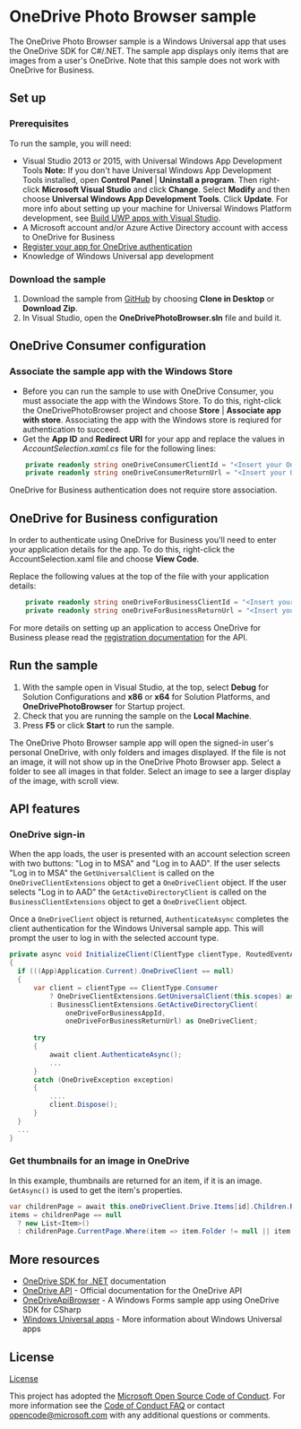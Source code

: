 # OneDrive Photo Browser sample

The OneDrive Photo Browser sample is a Windows Universal app that uses the OneDrive SDK for C#/.NET. 
The sample app displays only items that are images from a user's OneDrive. Note that this sample does not work with OneDrive for Business.

## Set up

### Prerequisites

To run the sample, you will need: 

* Visual Studio 2013 or 2015, with Universal Windows App Development Tools **Note:** If you don't have Universal Windows App Development Tools installed, open **Control Panel** | **Uninstall a program**. Then right-click **Microsoft Visual Studio** and click **Change**. Select **Modify** and then choose **Universal Windows App Development Tools**. Click **Update**. For more info about setting up your machine for Universal Windows Platform development, see [Build UWP apps with Visual Studio](https://msdn.microsoft.com/en-us/library/windows/apps/dn609832.aspx).
* A Microsoft account and/or Azure Active Directory account with access to OneDrive for Business
* [Register your app for OneDrive authentication](https://dev.onedrive.com/app-registration.htm#register-your-app-for-onedrive)
* Knowledge of Windows Universal app development

### Download the sample

1. Download the sample from [GitHub](https://github.com/OneDrive/onedrive-sample-photobrowser-uwp) by choosing **Clone in Desktop** or **Download Zip**. 
2. In Visual Studio, open the **OneDrivePhotoBrowser.sln** file and build it.

## OneDrive Consumer configuration

### Associate the sample app with the Windows Store

* Before you can run the sample to use with OneDrive Consumer, you must associate the app with the Windows Store. To do this, right-click the OneDrivePhotoBrowser project and choose **Store** | **Associate app with store**. Associating the app with the Windows store is reqiured for authentication to succeed.
* Get the **App ID** and **Redirect URI** for your app and replace the values in *AccountSelection.xaml.cs* file for the following lines:
```csharp
    private readonly string oneDriveConsumerClientId = "<Insert your OneDrive Consumer client id>";
    private readonly string oneDriveConsumerReturnUrl = "<Insert your OneDrive Consumer client Redirect id>";
```

OneDrive for Business authentication does not require store association.

## OneDrive for Business configuration

In order to authenticate using OneDrive for Business you'll need to enter your application details for the app. To do this, right-click the AccountSelection.xaml file and choose **View Code**.

Replace the following values at the top of the file with your application details:

```csharp
    private readonly string oneDriveForBusinessClientId = "<Insert your AAD client ID here>";
    private readonly string oneDriveForBusinessReturnUrl = "<Insert your AAD return URL here>";
```

For more details on setting up an application to access OneDrive for Business please read the [registration documentation](https://dev.onedrive.com/app-registration.htm#register-your-app-for-onedrive-for-business) for the API.

## Run the sample

1. With the sample open in Visual Studio, at the top, select **Debug** for Solution Configurations and **x86** or **x64** for Solution Platforms, and **OneDrivePhotoBrowser** for Startup project. 
2. Check that you are running the sample on the **Local Machine**.
3. Press **F5** or click **Start** to run the sample.

The OneDrive Photo Browser sample app will open the signed-in user's personal OneDrive, with only folders and images displayed. If the file is not an image, it will not show up in the OneDrive Photo Browser app. Select a folder to see all images in that folder. Select an image to see a larger display of the image, with scroll view.

## API features

### OneDrive sign-in

When the app loads, the user is presented with an account selection screen with two buttons: "Log in to MSA" and "Log in to AAD". If the user selects "Log in to MSA" the `GetUniversalClient` is called on the `OneDriveClientExtensions` object to get a `OneDriveClient` object. If the user selects "Log in to AAD" the `GetActiveDirectoryClient` is called on the `BusinessClientExtensions` object to get a `OneDriveClient` object.

Once a `OneDriveClient` object is returned, `AuthenticateAsync` completes the client authentication for the Windows Universal sample app. This will prompt the user to log in with the selected account type.

```csharp
private async void InitializeClient(ClientType clientType, RoutedEventArgs e)
{
  if (((App)Application.Current).OneDriveClient == null)
  {
      var client = clientType == ClientType.Consumer
          ? OneDriveClientExtensions.GetUniversalClient(this.scopes) as OneDriveClient
          : BusinessClientExtensions.GetActiveDirectoryClient(
              oneDriveForBusinessAppId,
              oneDriveForBusinessReturnUrl) as OneDriveClient;
              
      try
      {
          await client.AuthenticateAsync();
          ...
      }
      catch (OneDriveException exception)
      {
          ....
          client.Dispose();
      }
  }
  ...
}
```

### Get thumbnails for an image in OneDrive

In this example, thumbnails are returned for an item, if it is an image. `GetAsync()` is used to get the item's properties.

```csharp
var childrenPage = await this.oneDriveClient.Drive.Items[id].Children.Request().Expand("thumbnails").GetAsync();
items = childrenPage == null
  ? new List<Item>()
  : childrenPage.CurrentPage.Where(item => item.Folder != null || item.Image != null);
```

## More resources

* [OneDrive SDK for .NET](https://github.com/OneDrive/onedrive-sdk-csharp) documentation
* [OneDrive API](https://dev.onedrive.com/) - Official documentation for the OneDrive API
* [OneDriveApiBrowser](https://github.com/OneDrive/onedrive-sample-apibrowser-dotnet) - A Windows Forms sample app using OneDrive SDK for CSharp 
* [Windows Universal apps](https://msdn.microsoft.com/en-us/library/windows/apps/dn726767.aspx) - More information about Windows Universal apps

## License

[License](LICENSE.txt)

This project has adopted the [Microsoft Open Source Code of Conduct](https://opensource.microsoft.com/codeofconduct/). For more information see the [Code of Conduct FAQ](https://opensource.microsoft.com/codeofconduct/faq/) or contact [opencode@microsoft.com](mailto:opencode@microsoft.com) with any additional questions or comments.
